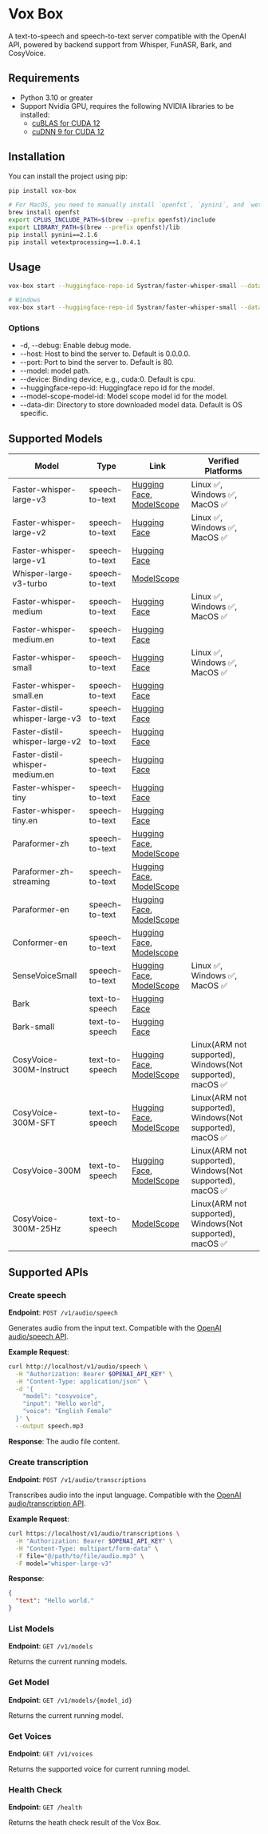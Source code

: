 # Vox Box

A text-to-speech and speech-to-text server compatible with the OpenAI API, powered by backend support from Whisper, FunASR, Bark, and CosyVoice.

## Requirements

- Python 3.10 or greater
- Support Nvidia GPU, requires the following NVIDIA libraries to be installed:
  - [cuBLAS for CUDA 12](https://developer.nvidia.com/cublas)
  - [cuDNN 9 for CUDA 12](https://developer.nvidia.com/cudnn)  

## Installation

You can install the project using pip:

```bash
pip install vox-box

# For MacOS, you need to manually install `openfst`, `pynini`, and `wetextprocessing` after installing `vox-box` to make `cosyvoice` work:
brew install openfst
export CPLUS_INCLUDE_PATH=$(brew --prefix openfst)/include
export LIBRARY_PATH=$(brew --prefix openfst)/lib
pip install pynini==2.1.6
pip install wetextprocessing==1.0.4.1
```

## Usage

```bash
vox-box start --huggingface-repo-id Systran/faster-whisper-small --data-dir ./cache/data-dir --host 0.0.0.0 --port 80

# Windows
vox-box start --huggingface-repo-id Systran/faster-whisper-small --data-dir C:\Users\michelia\AppData\Roaming\vox-box --host 0.0.0.0 --port 8082
```

### Options
- -d, --debug: Enable debug mode.
- --host: Host to bind the server to. Default is 0.0.0.0.
- --port: Port to bind the server to. Default is 80.
- --model: model path.
- --device: Binding device, e.g., cuda:0. Default is cpu.
- --huggingface-repo-id: Huggingface repo id for the model.
- --model-scope-model-id: Model scope model id for the model.
- --data-dir: Directory to store downloaded model data. Default is OS specific.

## Supported Models

| Model                           | Type           | Link                                                                                                                                                                                        | Verified Platforms                                              |
| ------------------------------- | -------------- | ------------------------------------------------------------------------------------------------------------------------------------------------------------------------------------------- | --------------------------------------------------------------- |
| Faster-whisper-large-v3         | speech-to-text | [Hugging Face](https://huggingface.co/Systran/faster-whisper-large-v3), [ModelScope](https://www.modelscope.cn/models/iic/Whisper-large-v3)                                                 | Linux &#9989;, Windows &#9989;, MacOS &#9989;                   |
| Faster-whisper-large-v2         | speech-to-text | [Hugging Face](https://huggingface.co/Systran/faster-whisper-large-v2)                                                                                                                      | Linux &#9989;, Windows &#9989;, MacOS &#9989;                   |
| Faster-whisper-large-v1         | speech-to-text | [Hugging Face](https://huggingface.co/Systran/faster-whisper-large-v1)                                                                                                                      |                                                                 |
| Whisper-large-v3-turbo          | speech-to-text | [ModelScope](https://www.modelscope.cn/models/iic/Whisper-large-v3-turbo)                                                                                                                   |                                                                 |
| Faster-whisper-medium           | speech-to-text | [Hugging Face](https://huggingface.co/Systran/faster-whisper-medium)                                                                                                                        | Linux &#9989;, Windows &#9989;, MacOS &#9989;                   |
| Faster-whisper-medium.en        | speech-to-text | [Hugging Face](https://huggingface.co/Systran/faster-whisper-medium.en)                                                                                                                     |                                                                 |
| Faster-whisper-small            | speech-to-text | [Hugging Face](https://huggingface.co/Systran/faster-whisper-small)                                                                                                                         | Linux &#9989;, Windows &#9989;, MacOS &#9989;                   |
| Faster-whisper-small.en         | speech-to-text | [Hugging Face](https://huggingface.co/Systran/faster-whisper-small.en)                                                                                                                      |                                                                 |
| Faster-distil-whisper-large-v3  | speech-to-text | [Hugging Face](https://huggingface.co/Systran/faster-distil-whisper-large-v3)                                                                                                               |                                                                 |
| Faster-distil-whisper-large-v2  | speech-to-text | [Hugging Face](https://huggingface.co/Systran/faster-distil-whisper-large-v2)                                                                                                               |                                                                 |
| Faster-distil-whisper-medium.en | speech-to-text | [Hugging Face](https://huggingface.co/Systran/faster-distil-whisper-medium.en)                                                                                                              |                                                                 |
| Faster-whisper-tiny             | speech-to-text | [Hugging Face](https://huggingface.co/Systran/faster-whisper-tiny)                                                                                                                          |                                                                 |
| Faster-whisper-tiny.en          | speech-to-text | [Hugging Face](https://huggingface.co/Systran/faster-whisper-tiny.en)                                                                                                                       |                                                                 |
| Paraformer-zh                   | speech-to-text | [Hugging Face](https://huggingface.co/funasr/paraformer-zh), [ModelScope](https://www.modelscope.cn/models/iic/speech_paraformer-large-vad-punc_asr_nat-zh-cn-16k-common-vocab8404-pytorch) |                                                                 |
| Paraformer-zh-streaming         | speech-to-text | [Hugging Face](https://huggingface.co/funasr/paraformer-zh-streaming), [ModelScope](https://modelscope.cn/models/iic/speech_paraformer-large_asr_nat-zh-cn-16k-common-vocab8404-online)     |                                                                 |
| Paraformer-en                   | speech-to-text | [Hugging Face](https://huggingface.co/funasr/paraformer-en), [ModelScope](https://www.modelscope.cn/models/iic/speech_paraformer-large-vad-punc_asr_nat-en-16k-common-vocab10020)           |                                                                 |
| Conformer-en                    | speech-to-text | [Hugging Face](https://huggingface.co/funasr/conformer-en), [Modelscope](https://modelscope.cn/models/iic/speech_conformer_asr-en-16k-vocab4199-pytorch)                                    |                                                                 |
| SenseVoiceSmall                 | speech-to-text | [Hugging Face](https://huggingface.co/FunAudioLLM/SenseVoiceSmall), [ModelScope](https://www.modelscope.cn/models/iic/SenseVoiceSmall)                                                      | Linux &#9989;, Windows &#9989;, MacOS &#9989;                   |
| Bark                            | text-to-speech | [Hugging Face](https://huggingface.co/suno/bark)                                                                                                                                            |                                                                 |
| Bark-small                      | text-to-speech | [Hugging Face](https://huggingface.co/suno/bark-small)                                                                                                                                      |                                                                 |
| CosyVoice-300M-Instruct         | text-to-speech | [Hugging Face](https://huggingface.co/FunAudioLLM/CosyVoice-300M-Instruct), [ModelScope](https://modelscope.cn/models/iic/CosyVoice-300M-Instruct)                                          | Linux(ARM not supported), Windows(Not supported), macOS &#9989; |
| CosyVoice-300M-SFT              | text-to-speech | [Hugging Face](https://huggingface.co/FunAudioLLM/CosyVoice-300M-SFT), [ModelScope](https://modelscope.cn/models/iic/CosyVoice-300M-SFT)                                                    | Linux(ARM not supported), Windows(Not supported), macOS &#9989; |
| CosyVoice-300M                  | text-to-speech | [Hugging Face](https://huggingface.co/FunAudioLLM/CosyVoice-300M), [ModelScope](https://modelscope.cn/models/iic/CosyVoice-300M)                                                            | Linux(ARM not supported), Windows(Not supported), macOS &#9989; |
| CosyVoice-300M-25Hz             | text-to-speech | [ModelScope](https://modelscope.cn/models/iic/CosyVoice-300M-25Hz)                                                                                                                          | Linux(ARM not supported), Windows(Not supported), macOS &#9989; |

## Supported APIs

### Create speech 

**Endpoint**: `POST /v1/audio/speech`

Generates audio from the input text. Compatible with the [OpenAI audio/speech API](https://platform.openai.com/docs/api-reference/audio/createSpeech).

**Example Request**:
```bash
curl http://localhost/v1/audio/speech \
  -H "Authorization: Bearer $OPENAI_API_KEY" \
  -H "Content-Type: application/json" \
  -d '{
    "model": "cosyvoice",
    "input": "Hello world",
    "voice": "English Female"
  }' \
  --output speech.mp3
```

**Response**:
The audio file content.

### Create transcription 

**Endpoint**: `POST /v1/audio/transcriptions`

Transcribes audio into the input language. Compatible with the [OpenAI audio/transcription API](https://platform.openai.com/docs/api-reference/audio/createTranscription).

**Example Request**:
```bash
curl https://localhost/v1/audio/transcriptions \
  -H "Authorization: Bearer $OPENAI_API_KEY" \
  -H "Content-Type: multipart/form-data" \
  -F file="@/path/to/file/audio.mp3" \
  -F model="whisper-large-v3"
```

**Response**:
```json
{
  "text": "Hello world."
}
```

### List Models

**Endpoint**: `GET /v1/models`

Returns the current running models.

### Get Model

**Endpoint**: `GET /v1/models/{model_id}`

Returns the current running model.

### Get Voices

**Endpoint**: `GET /v1/voices`

Returns the supported voice for current running model.

### Health Check

**Endpoint**: `GET /health`

Returns the heath check result of the Vox Box.
